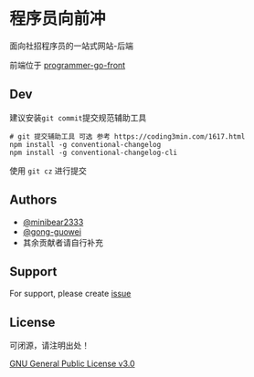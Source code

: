 
# 程序员向前冲

面向社招程序员的一站式网站-后端

前端位于 [programmer-go-front](https://github.com/Sakura-echos/programmer-go-front)

## Dev

建议安装`git commit`提交规范辅助工具

```shell
# git 提交辅助工具 可选 参考 https://coding3min.com/1617.html
npm install -g conventional-changelog
npm install -g conventional-changelog-cli
```

使用 `git cz` 进行提交


## Authors

- [@minibear2333](https://github.com/minibear2333)
- [@gong-guowei](https://github.com/guowei-gong)
- 其余贡献者请自行补充


## Support

For support, please create [issue](https://github.com/minibear2333/programmer-go/issues/new)


## License

可闭源，请注明出处！

[GNU General Public License v3.0](LICENSE)

